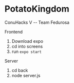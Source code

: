 # PotatoKingdom
ConuHacks V -- Team Fedurosa

Frontend
1. Download expo
2. cd into screens
3. run `expo start`

Server
1. cd back
2. node server.js

